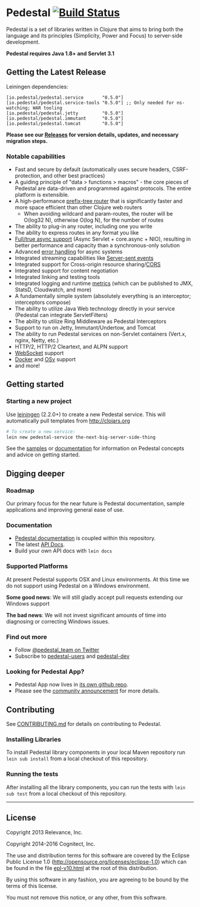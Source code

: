 # Pedestal [![Build Status](https://travis-ci.org/pedestal/pedestal.png)](https://travis-ci.org/pedestal/pedestal)

Pedestal is a set of libraries written in Clojure that aims to bring
both the language and its principles (Simplicity, Power and Focus) to
server-side development.

**Pedestal requires Java 1.8+ and Servlet 3.1**

## Getting the Latest Release

Leiningen dependencies:
```
[io.pedestal/pedestal.service       "0.5.0"]
[io.pedestal/pedestal.service-tools "0.5.0"] ;; Only needed for ns-watching; WAR tooling
[io.pedestal/pedestal.jetty         "0.5.0"]
[io.pedestal/pedestal.immutant      "0.5.0"]
[io.pedestal/pedestal.tomcat        "0.5.0"]
```

**Please see our [Releases](https://github.com/pedestal/pedestal/releases) for
version details, updates, and necessary migration steps.**

### Notable capabilities

 * Fast and secure by default (automatically uses secure headers, CSRF-protection, and other best practices)
 * A guiding principle of "data > functions > macros" - the core pieces of Pedestal
   are data-driven and programmed against protocols.  The entire platform is extensible.
 * A high-performance [prefix-tree router](https://github.com/pedestal/pedestal/pull/330)
   that is significantly faster and more space efficient than other Clojure web routers
   * When avoiding wildcard and param-routes, the router will be O(log32 N), otherwise O(log N), for the number of routes
 * The ability to plug-in any router, including one you write
 * The ability to express routes in any format you like
 * [Full/true async support](https://groups.google.com/d/msg/clojure/rKqT13Ofy4k/H9xvkZA9Yy4J) (Async Servlet + core.async + NIO),
   resulting in better performance and capacity than a synchronous-only solution
 * Advanced [error handling](https://github.com/pedestal/pedestal/pull/302) for async systems
 * Integrated streaming capabilities like [Server-sent events](https://github.com/pedestal/pedestal/tree/master/samples/server-sent-events)
 * Integrated support for Cross-origin resource sharing/[CORS](https://github.com/pedestal/pedestal/tree/master/samples/cors)
 * Integrated support for content negotiation
 * Integrated linking and testing tools
 * Integrated logging and runtime [metrics](https://github.com/pedestal/pedestal/tree/master/samples/helloworld-metrics) (which can be published to JMX, StatsD, Cloudwatch, and more)
 * A fundamentally simple system (absolutely everything is an interceptor; interceptors compose)
 * The ability to utilize Java Web technology directly in your service (Pedestal can integrate ServletFilters)
 * The ability to utilize Ring Middleware as Pedestal Interceptors
 * Support to run on Jetty, Immutant/Undertow, and Tomcat
 * The ability to run Pedestal services on non-Servlet containers (Vert.x, nginx, Netty, etc.)
 * HTTP/2, HTTP/2 Cleartext, and ALPN support
 * [WebSocket](https://github.com/pedestal/pedestal/tree/master/samples/jetty-web-sockets) support
 * [Docker](https://www.docker.com/) and [OSv](http://osv.io/) support
 * and more!


## Getting started

### Starting a new project

Use [leiningen](https://github.com/technomancy/leiningen) (2.2.0+) to create a new
Pedestal service. This will automatically pull templates from
<http://clojars.org>

```bash
# To create a new service:
lein new pedestal-service the-next-big-server-side-thing
```

See the [samples](./samples) or [documentation](./guides/documentation) for information on Pedestal concepts and
advice on getting started.

## Digging deeper

### Roadmap

Our primary focus for the near future is Pedestal documentation, sample
applications and improving general ease of use.

### Documentation

 * [Pedestal documentation](./guides/documentation) is coupled within this repository.
 * The latest [API Docs](http://pedestal.github.io/pedestal).
 * Build your own API docs with `lein docs`

### Supported Platforms

At present Pedestal supports OSX and Linux environments. At this time we do not
support using Pedestal on a Windows environment.

**Some good news**: We will still gladly accept pull requests extending our
Windows support

**The bad news**: We will not invest significant amounts of time into
diagnosing or correcting Windows issues.

### Find out more

* Follow [@pedestal_team on Twitter](http://twitter.com/pedestal_team)
* Subscribe to [pedestal-users](https://groups.google.com/d/forum/pedestal-users)
  and [pedestal-dev](https://groups.google.com/d/forum/pedestal-dev)

### Looking for Pedestal App?

 * Pedestal App now lives in [its own github repo](https://github.com/pedestal/pedestal-app).
 * Please see the [community announcement](https://groups.google.com/forum/#!topic/pedestal-users/jODwmJUIUcg) for more details.

## Contributing

See [CONTRIBUTING.md](CONTRIBUTING.md) for details on contributing to Pedestal.

### Installing Libraries

To install Pedestal library components in your local Maven repository run
`lein sub install` from a local checkout of this repository.

### Running the tests

After installing all the library components, you can run the tests with
`lein sub test` from a local checkout of this repository.

---

## License
Copyright 2013 Relevance, Inc.

Copyright 2014-2016 Cognitect, Inc.

The use and distribution terms for this software are covered by the
Eclipse Public License 1.0 (http://opensource.org/licenses/eclipse-1.0)
which can be found in the file [epl-v10.html](epl-v10.html) at the root of this distribution.

By using this software in any fashion, you are agreeing to be bound by
the terms of this license.

You must not remove this notice, or any other, from this software.

